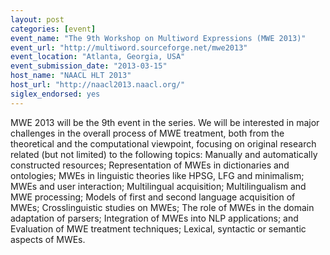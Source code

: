 ```yaml
---
layout: post
categories: [event]
event_name: "The 9th Workshop on Multiword Expressions (MWE 2013)"
event_url: "http://multiword.sourceforge.net/mwe2013"
event_location: "Atlanta, Georgia, USA"
event_submission_date: "2013-03-15"
host_name: "NAACL HLT 2013"
host_url: "http://naacl2013.naacl.org/"
siglex_endorsed: yes
---
```

MWE 2013 will be the 9th event in the series. We will be interested in major challenges in the overall process of MWE treatment, both from the theoretical and the computational viewpoint, focusing on original research related (but not limited) to the following topics: Manually and automatically constructed resources; Representation of MWEs in dictionaries and ontologies; MWEs in linguistic theories like HPSG, LFG and minimalism; MWEs and user interaction; Multilingual acquisition; Multilingualism and MWE processing; Models of first and second language acquisition of MWEs; Crosslinguistic studies on MWEs; The role of MWEs in the domain adaptation of parsers; Integration of MWEs into NLP applications; and Evaluation of MWE treatment techniques; Lexical, syntactic or semantic aspects of MWEs.
